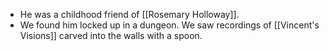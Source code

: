 - He was a childhood friend of [[Rosemary Holloway]].
- We found him locked up in a dungeon. We saw recordings of [[Vincent's Visions]] carved into the walls with a spoon.